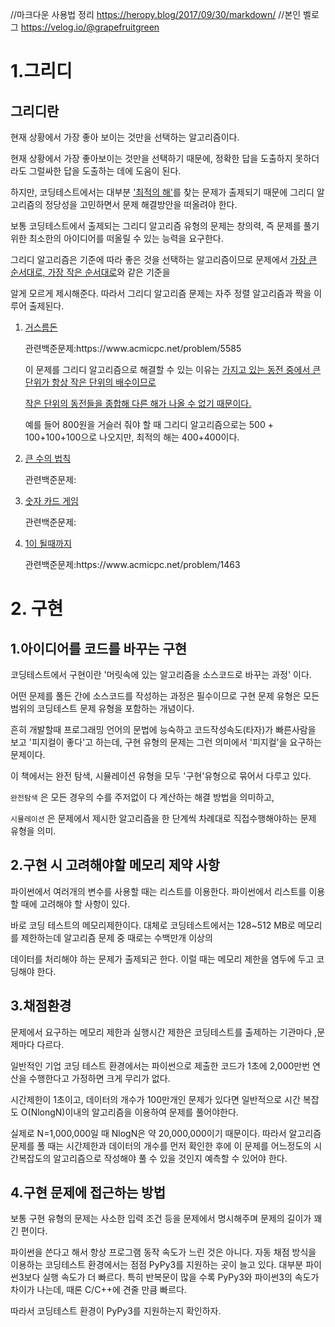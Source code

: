 //마크다운 사용법 정리 https://heropy.blog/2017/09/30/markdown/
//본인 벨로그 https://velog.io/@grapefruitgreen
<h1>1.그리디</h1>

<p>
  <h2>그리디란</h2>
현재 상황에서 가장 좋아 보이는 것만을 선택하는 알고리즘이다.</p><p>현재 상황에서 가장 좋아보이는 것만을 선택하기 때문에,
정확한 답을 도출하지 못하더라도 그럴싸한 답을 도출하는 데에 도움이 된다.</p>
<p>하지만, 코딩테스트에서는 대부분 <u>'최적의 해'</u>를 찾는 문제가 출제되기 때문에 그리디 알고리즘의 정당성을 고민하면서 문제 해결방안을
떠올려야 한다.</p>
<p>보통 코딩테스트에서 출제되는 그리디 알고리즘 유형의 문제는 창의력, 즉 문제를 풀기위한 최소한의 아이디어를 떠올릴 수 있는 능력을 요구한다.<p>
<p>그리디 알고리즘은 기준에 따라 좋은 것을 선택하는 알고리즘이므로 문제에서 <u>가장 큰 순서대로, 가장 작은 순서대로</u>와 같은 기준을</p>
<p>알게 모르게 제시해준다. 따라서 그리디 알고리즘 문제는 자주 정렬 알고리즘과 짝을 이루어 출제된다.</p>
<ol>
<li><a href="/greedy-theory/1.py">거스름돈</a><p>관련백준문제:https://www.acmicpc.net/problem/5585</p>
  <p>이 문제를 그리디 알고리즘으로 해결할 수 있는 이유는 <u>가지고 있는 동전 중에서 큰 단위가 항상 작은 단위의 배수이므로 
    <p>작은 단위의 동전들을 종합해 다른 해가 나올 수 없기 때문이다.</p></u></p>
  <p>예를 들어 800원을 거슬러 줘야 할 때 그리디 알고리즘으로는 500 + 100+100+100으로 나오지만, 최적의 해는 400+400이다.
    
<li><a href="/greedy-theory/2.py">큰 수의 법칙</a><p>관련백준문제:</p></li>
<li><a href="/greedy-theory/3.py">숫자 카드 게임</a><p>관련백준문제:</p></li>
    <li><a href="/greedy-theory/4.py">1이 될때까지</a> <p>관련백준문제:https://www.acmicpc.net/problem/1463</p></li>
</ol>

# 2. 구현

## 1.아이디어를 코드를 바꾸는 구현


코딩테스트에서 구현이란 '머릿속에 있는 알고리즘을 소스코드로 바꾸는 과정' 이다.

어떤 문제를 풀든 간에 소스코드를 작성하는 과정은 필수이므로 구현 문제 유형은 모든 범위의 코딩테스트 문제 유형을 포함하는 개념이다.

흔히 개발할때 프로그래밍 언어의 문법에 능숙하고 코드작성속도(타자)가 빠른사람을 보고 '피지컬이 좋다'고 하는데, 구현 유형의 문제는 그런 의미에서 '피지컬'을 요구하는 문제이다.

이 책에서는 완전 탐색, 시뮬레이션 유형을 모두 '구현'유형으로 묶어서 다루고 있다.

`완전탐색` 은 모든 경우의 수를 주저없이 다 계산하는 해결 방법을 의미하고,

`시뮬레이션` 은 문제에서 제시한 알고리즘을 한 단계씩 차례대로 직접수행해야하는 문제 유형을 의미.



## 2.구현 시 고려해야할 메모리 제약 사항


파이썬에서 여러개의 변수를 사용할 때는 리스트를 이용한다. 파이썬에서 리스트를 이용할 때에 고려해야 할 사항이 있다.

바로 코딩 테스트의 메모리제한이다. 대체로 코딩테스트에서는 128~512 MB로 메모리를 제한하는데 알고리즘 문제 중 때로는 수백만개 이상의

데이터를 처리해야 하는 문제가 출제되곤 한다. 이럴 때는 메모리 제한을 염두에 두고 코딩해야 한다. 



## 3.채점환경


문제에서 요구하는 메모리 제한과 실행시간 제한은 코딩테스트를 출제하는 기관마다 ,문제마다 다르다.

일반적인 기업 코딩 테스트 환경에서는 파이썬으로 제출한 코드가 1초에 2,000만번 연산을 수행한다고 가정하면 크게 무리가 없다.

시간제한이 1초이고, 데이터의 개수가 100만개인 문제가 있다면 일반적으로 시간 복잡도 O(NlongN)이내의 알고리즘을 이용하여 문제를 풀어야한다.

실제로 N=1,000,000일 때 NlogN은 약 20,000,000이기 때문이다. 따라서 알고리즘 문제를 풀 때는 시간제한과 데이터의 개수를 먼저 확인한 후에 이 문제를 어느정도의 시간복잡도의 알고리즘으로 작성해야 풀 수 있을 것인지 예측할 수 있어야 한다.



## 4.구현 문제에 접근하는 방법


보통 구현 유형의 문제는 사소한 입력 조건 등을 문제에서 명시해주며 문제의 길이가 꽤 긴 편이다.

파이썬을 쓴다고 해서 항상 프로그램 동작 속도가 느린 것은 아니다. 자동 채점 방식을 이용하는 코딩테스트 환경에서는 점점 PyPy3를 지원하는 곳이 늘고 있다. 대부분 파이썬3보다 실행 속도가 더 빠르다. 특히 반복문이 많을 수록 PyPy3와 파이썬3의 속도가 차이가 나는데, 때론 C/C++에 견줄 만큼 빠르다.

따라서 코딩테스트 환경이 PyPy3를 지원하는지 확인하자.


